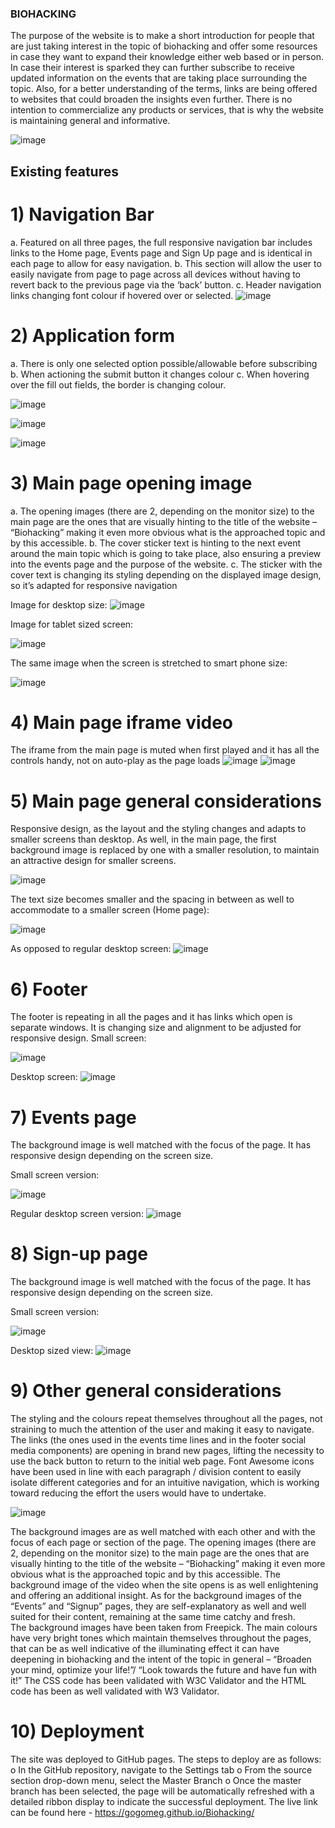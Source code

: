 ### BIOHACKING
The purpose of the website is to make a short introduction for people that are just taking interest in the topic of biohacking and offer some resources in case they want to expand their knowledge either web based or in person. 
In case their interest is sparked they can further subscribe to receive updated information on the events that are taking place surrounding the topic.
Also, for a better understanding of the terms, links are being offered to websites that could broaden the insights even further.
There is no intention to commercialize any products or services, that is why the website is maintaining general and informative.

![image](https://user-images.githubusercontent.com/122981098/222277380-b99f906c-628d-4b60-8734-552adb6965f0.png)

 
## Existing features
# 1)	Navigation Bar
a.	Featured on all three pages, the full responsive navigation bar includes links to the  Home page, Events page and Sign Up page and is identical in each page to allow for easy navigation.
b.	This section will allow the user to easily navigate from page to page across all devices without having to revert back to the previous page via the ‘back’ button.
c.	Header navigation links changing font colour if hovered over or selected.
![image](https://user-images.githubusercontent.com/122981098/222277396-07c91f11-37cd-46aa-810a-9de9074eb911.png)

 
# 2)	Application form
a.	There is only one selected option possible/allowable before subscribing
b.	When actioning the submit button it changes colour
c.	When hovering over the fill out fields, the border is changing colour.

                     
![image](https://user-images.githubusercontent.com/122981098/222277421-677268a7-a0f5-4d5f-9f67-f46d4a76440d.png)

![image](https://user-images.githubusercontent.com/122981098/222277439-11505e73-f780-40b7-aacd-d1793229795d.png)

![image](https://user-images.githubusercontent.com/122981098/222277463-d8816403-11f0-4065-8792-8cf281752b2b.png)












# 3)	Main page opening image
a.	The opening images (there are 2, depending on the monitor size) to the main page are the ones that are visually hinting to the title of the website – “Biohacking” making it even more obvious what is the approached topic and by this accessible.
b.	The cover sticker text is hinting to the next event around the main topic which is going to take place, also ensuring a preview into the events page and the purpose of the website.
c.	The sticker with the cover text is changing its styling depending on the displayed image design, so it’s adapted for responsive navigation


























Image for desktop size:
 ![image](https://user-images.githubusercontent.com/122981098/222277497-49db7372-71bd-480b-9890-becbeb86551c.png)





Image for tablet sized screen:
 


![image](https://user-images.githubusercontent.com/122981098/222277516-f9d670a6-52e1-47b4-bfd4-b7bffed117ef.png)







The same image when the screen is stretched to smart phone size:
 
![image](https://user-images.githubusercontent.com/122981098/222277533-fe6258eb-db4f-4653-b268-48c66e363fda.png)




# 4)	Main page iframe video
The iframe from the main page is muted when first played and it has all the controls handy, not on auto-play as the page loads
 ![image](https://user-images.githubusercontent.com/122981098/222277547-fca889d7-281f-42f1-a780-fb1809aa8084.png)
![image](https://user-images.githubusercontent.com/122981098/222277566-cf664c27-c2d4-4905-a88b-ef283923e11d.png)

 

# 5)	Main page general considerations
Responsive design, as the layout and the styling changes and adapts to smaller screens than desktop. As well, in the main page, the first background image is replaced by one with a smaller resolution, to maintain an attractive design for smaller screens.
 
![image](https://user-images.githubusercontent.com/122981098/222277592-5eaf5278-db2c-4dcb-bfea-e3344b9cc664.png)





The text size becomes smaller and the spacing in between as well to accommodate to a smaller screen (Home page):
 
![image](https://github.com/Gogomeg/Biohacking/assets/122981098/3b36fff0-692c-4d9b-ba7f-1b18d3c34536)



As opposed to regular desktop screen:
 ![image](https://user-images.githubusercontent.com/122981098/222277643-8152ff36-f1c6-4dd7-8d5f-c870f6d09874.png)


# 6)	Footer
The footer is repeating in all the pages and it has links which open is separate windows. It is changing size and alignment to be adjusted for responsive design.
Small screen:
 
![image](https://user-images.githubusercontent.com/122981098/222277662-583cacd1-0fd2-4c18-bc40-164f410ad63f.png)


Desktop screen:
 ![image](https://user-images.githubusercontent.com/122981098/222277673-8a7c2420-1794-45f0-a672-8e6b64407a78.png)


# 7)	Events page
The background image is well matched with the focus of the page. It has responsive design depending on the screen size.














Small screen version:
 
![image](https://user-images.githubusercontent.com/122981098/222277722-ae2a2158-f2a2-49c5-b32f-9bf4fe7b9cc9.png)



Regular desktop screen version:
 ![image](https://user-images.githubusercontent.com/122981098/222277742-00d6cc6c-7947-4fbe-870d-daa2b1fb223b.png)


# 8)	Sign-up page
The background image is well matched with the focus of the page. It has responsive design depending on the screen size.







Small screen version:
 

![image](https://user-images.githubusercontent.com/122981098/222277760-9d64ebbc-0b7d-4195-9d3f-3c2c76b6b6b0.png)






Desktop sized view:
  ![image](https://user-images.githubusercontent.com/122981098/222277781-a67bb925-fba6-49ee-8e28-4ccf45b8d190.png)


# 9)	Other general considerations
The styling and the colours repeat themselves throughout all the pages, not straining to much the attention of the user and making it easy to navigate.
The links (the ones used in the events time lines and in the footer social media components) are opening in brand new pages, lifting the necessity to use the back button to return to the initial web page. 
Font Awesome icons have been used in line with each paragraph / division content to easily isolate different categories and for an intuitive navigation, which is working toward reducing the effort the users would have to undertake.
 
 ![image](https://user-images.githubusercontent.com/122981098/222277805-c86c9d75-32c9-43ed-a5cd-5a4008d196b4.png)



The background images are as well matched with each other and with the focus of each page or section of the page. The opening images (there are 2, depending on the monitor size) to the main page are the ones that are visually hinting to the title of the website – “Biohacking” making it even more obvious what is the approached topic and by this accessible.
The background image of the video when the site opens is as well enlightening and offering an additional insight.
As for the background images of the “Events” and “Signup” pages, they are self-explanatory as well and well suited for their content, remaining at the same time catchy and fresh.   
The background images have been taken from Freepick.
The main colours have very bright tones which maintain themselves throughout the pages, that can be as well indicative of the illuminating effect it can have deepening in biohacking and the intent of the topic in general – “Broaden your mind, optimize your life!”/ “Look towards the future and have fun with it!”
The CSS code has been validated with W3C Validator and the HTML code has been as well validated with W3 Validator.



# 10)	Deployment
The site was deployed to GitHub pages. The steps to deploy are as follows:
o	In the GitHub repository, navigate to the Settings tab
o	From the source section drop-down menu, select the Master Branch
o	Once the master branch has been selected, the page will be automatically refreshed with a detailed ribbon display to indicate the successful deployment.
The live link can be found here - https://gogomeg.github.io/Biohacking/  



